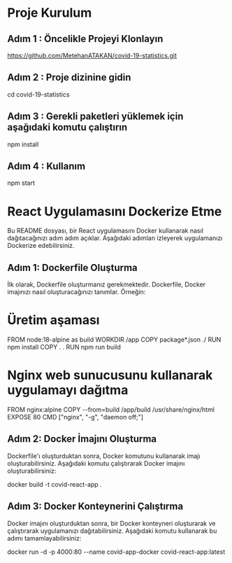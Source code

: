 # Proje Kurulum

## Adım 1 : Öncelikle Projeyi Klonlayın
https://github.com/MetehanATAKAN/covid-19-statistics.git

## Adım 2 : Proje dizinine gidin
cd covid-19-statistics

## Adım 3 : Gerekli paketleri yüklemek için aşağıdaki komutu çalıştırın
npm install

## Adım 4 : Kullanım
npm start


# React Uygulamasını Dockerize Etme

Bu README dosyası, bir React uygulamasını Docker kullanarak nasıl dağıtacağınızı adım adım açıklar. Aşağıdaki adımları izleyerek uygulamanızı Dockerize edebilirsiniz.

## Adım 1: Dockerfile Oluşturma

İlk olarak, Dockerfile oluşturmanız gerekmektedir. Dockerfile, Docker imajınızı nasıl oluşturacağınızı tanımlar. Örneğin:


# Üretim aşaması
FROM node:18-alpine as build
WORKDIR /app
COPY package*.json ./
RUN npm install
COPY . .
RUN npm run build

# Nginx web sunucusunu kullanarak uygulamayı dağıtma
FROM nginx:alpine
COPY --from=build  /app/build /usr/share/nginx/html
EXPOSE 80
CMD ["nginx", "-g", "daemon off;"]

## Adım 2: Docker İmajını Oluşturma

Dockerfile'ı oluşturduktan sonra, Docker komutunu kullanarak imajı oluşturabilirsiniz. Aşağıdaki komutu çalıştırarak Docker imajını oluşturabilirsiniz:

docker build -t covid-react-app .

 ## Adım 3: Docker Konteynerini Çalıştırma
 Docker imajını oluşturduktan sonra, bir Docker konteyneri oluşturarak ve çalıştırarak uygulamanızı dağıtabilirsiniz. Aşağıdaki komutu kullanarak bu adımı tamamlayabilirsiniz:

 docker run -d -p 4000:80 --name covid-app-docker covid-react-app:latest






